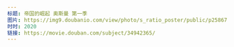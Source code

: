 ```yaml
---
标题: 帝国的崛起 奥斯曼 第一季
图片: https://img9.doubanio.com/view/photo/s_ratio_poster/public/p2586739326.jpg
时时: 2020
链接: https://movie.douban.com/subject/34942365/
---
```

